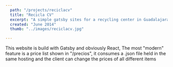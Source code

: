 ```yaml
---
  path: "/projects/reciclacv"
  title: "Recicla CV"
  excerpt: "A simple gatsby sites for a recycling center in Guadalajara"
  created: "June 2014"
  thumb: "../images/reciclacv.jpg"

---
```

This website is build with Gatsby and obviously React,
The most "modern" feature is a price list shown in "/precios", it consumes a .json file held in the same hosting and the client can change the prices of all different items
